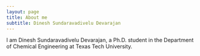 ```yaml
---
layout: page
title: About me
subtitle: Dinesh Sundaravadivelu Devarajan
---
```


I am Dinesh Sundaravadivelu Devarajan, a Ph.D. student in the Department of Chemical Engineering at Texas Tech University.  
